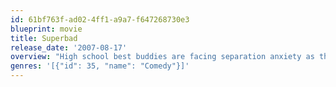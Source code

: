 ```yaml
---
id: 61bf763f-ad02-4ff1-a9a7-f647268730e3
blueprint: movie
title: Superbad
release_date: '2007-08-17'
overview: "High school best buddies are facing separation anxiety as they prepare to go off to college. While attempting to score alcohol for a party with help from a fake ID-toting friend, the guys' evening takes a turn into chaotic territory."
genres: '[{"id": 35, "name": "Comedy"}]'
---
```

